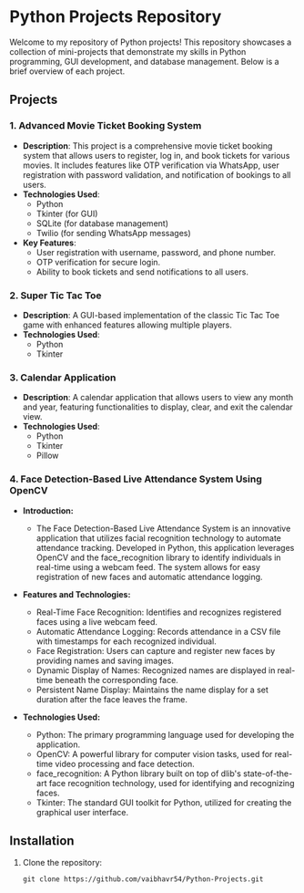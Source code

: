 # Python Projects Repository

Welcome to my repository of Python projects! This repository showcases a collection of mini-projects that demonstrate my skills in Python programming, GUI development, and database management. Below is a brief overview of each project.

## Projects

### 1. Advanced Movie Ticket Booking System
- **Description**: This project is a comprehensive movie ticket booking system that allows users to register, log in, and book tickets for various movies. It includes features like OTP verification via WhatsApp, user registration with password validation, and notification of bookings to all users.
- **Technologies Used**: 
  - Python
  - Tkinter (for GUI)
  - SQLite (for database management)
  - Twilio (for sending WhatsApp messages)
- **Key Features**:
  - User registration with username, password, and phone number.
  - OTP verification for secure login.
  - Ability to book tickets and send notifications to all users.

### 2. Super Tic Tac Toe
- **Description**: A GUI-based implementation of the classic Tic Tac Toe game with enhanced features allowing multiple players.
- **Technologies Used**: 
  - Python
  - Tkinter

### 3. Calendar Application
- **Description**: A calendar application that allows users to view any month and year, featuring functionalities to display, clear, and exit the calendar view.
- **Technologies Used**: 
  - Python
  - Tkinter
  - Pillow
 
### 4. Face Detection-Based Live Attendance System Using OpenCV

- **Introduction:**
  - The Face Detection-Based Live Attendance System is an innovative application that utilizes facial recognition technology to automate attendance tracking. Developed in Python, this application leverages OpenCV and the face_recognition library to identify individuals in real-time using a webcam feed. The system allows for easy registration of new faces and automatic attendance logging.

- **Features and Technologies:**
  - Real-Time Face Recognition: Identifies and recognizes registered faces using a live webcam feed.
  - Automatic Attendance Logging: Records attendance in a CSV file with timestamps for each recognized individual.
  - Face Registration: Users can capture and register new faces by providing names and saving images.
  - Dynamic Display of Names: Recognized names are displayed in real-time beneath the corresponding face.
  - Persistent Name Display: Maintains the name display for a set duration after the face leaves the frame.
- **Technologies Used:**
  - Python: The primary programming language used for developing the application.
  - OpenCV: A powerful library for computer vision tasks, used for real-time video processing and face detection.
  - face_recognition: A Python library built on top of dlib's state-of-the-art face recognition technology, used for identifying and recognizing faces.
  - Tkinter: The standard GUI toolkit for Python, utilized for creating the graphical user interface.
 
## Installation

1. Clone the repository:
   ```
   git clone https://github.com/vaibhavr54/Python-Projects.git
   ```
